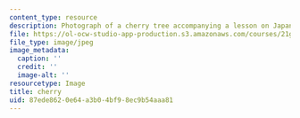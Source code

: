 ```yaml
---
content_type: resource
description: Photograph of a cherry tree accompanying a lesson on Japanese vocabulary.
file: https://ol-ocw-studio-app-production.s3.amazonaws.com/courses/21g-504-japanese-iv-spring-2009/87ede8620e64a3b04bf98ec9b54aaa81_cherry.jpg
file_type: image/jpeg
image_metadata:
  caption: ''
  credit: ''
  image-alt: ''
resourcetype: Image
title: cherry
uid: 87ede862-0e64-a3b0-4bf9-8ec9b54aaa81
---
```

